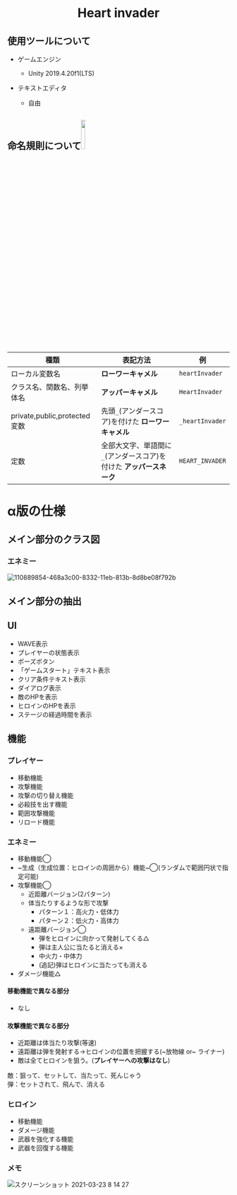 <h1 align="center">Heart invader</h1>

## 使用ツールについて
- ゲームエンジン
  - Unity 2019.4.20f1(LTS)
  
- テキストエディタ
  - 自由

## 命名規則について<img src="https://user-images.githubusercontent.com/60394438/107554180-f1ff7e00-6c18-11eb-8826-fd2285881a5f.png" width="13%">
| 種類 | 表記方法 |例|
---|---|---
|ローカル変数名| **ローワーキャメル** |```heartInvader```|
|クラス名、関数名、列挙体名| **アッパーキャメル** |```HeartInvader```|
|private,public,protected変数|先頭```_```(アンダースコア)を付けた **ローワーキャメル** |```_heartInvader```|
|定数|全部大文字、単語間に```_```(アンダースコア)を付けた **アッパースネーク** |```HEART_INVADER```|

# α版の仕様
## メイン部分のクラス図
### エネミー
![110889854-468a3c00-8332-11eb-813b-8d8be08f792b](https://user-images.githubusercontent.com/60394438/110981901-319dbf00-83ab-11eb-8f3f-479553cf2f3d.png)

## メイン部分の抽出
## UI
- WAVE表示
- プレイヤーの状態表示
- ポーズボタン
- 「ゲームスタート」テキスト表示
- クリア条件テキスト表示
- ダイアログ表示
- 敵のHPを表示
- ヒロインのHPを表示
- ステージの経過時間を表示

## 機能
### プレイヤー
- 移動機能
- 攻撃機能
- 攻撃の切り替え機能
- 必殺技を出す機能
- 範囲攻撃機能
- リロード機能

### エネミー
- 移動機能◯
- ~生成（生成位置：ヒロインの周囲から）機能~◯(ランダムで範囲円状で指定可能)
- 攻撃機能◯
  - 近距離バージョン(2パターン)
  - 体当たりするような形で攻撃
    - パターン１：高火力・低体力
    - パターン２：低火力・高体力
  - 遠距離バージョン◯
    - 弾をヒロインに向かって発射してくる△
    - 弾は主人公に当たると消える×
    - 中火力・中体力
    - (追記)弾はヒロインに当たっても消える
- ダメージ機能△
#### 移動機能で異なる部分
- なし
#### 攻撃機能で異なる部分
- 近距離は体当たり攻撃(等速)
- 遠距離は弾を発射する→ヒロインの位置を把握する(~放物線 or~ ライナー)
- 敵は全てヒロインを狙う。(**プレイヤーへの攻撃はなし**)

敵：狙って、セットして、当たって、死んじゃう<br>
弾：セットされて、飛んで、消える<br>

### ヒロイン
- 移動機能
- ダメージ機能
- 武器を強化する機能
- 武器を回復する機能

### メモ
![スクリーンショット 2021-03-23 8 14 27](https://user-images.githubusercontent.com/60394438/112069883-fde34600-8baf-11eb-9167-d351f69ecfd5.png)
